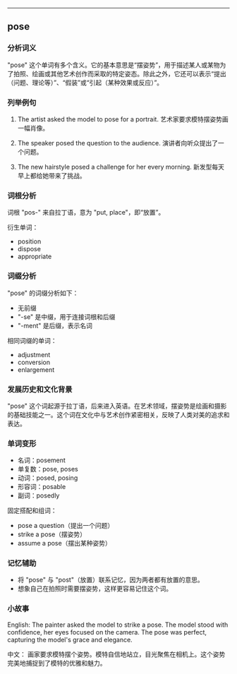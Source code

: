 
---------------
## pose
### 分析词义
"pose" 这个单词有多个含义。它的基本意思是“摆姿势”，用于描述某人或某物为了拍照、绘画或其他艺术创作而采取的特定姿态。除此之外，它还可以表示“提出（问题、理论等）”、“假装”或“引起（某种效果或反应）”。

### 列举例句
1. The artist asked the model to pose for a portrait.
   艺术家要求模特摆姿势画一幅肖像。

2. The speaker posed the question to the audience.
   演讲者向听众提出了一个问题。

3. The new hairstyle posed a challenge for her every morning.
   新发型每天早上都给她带来了挑战。

### 词根分析
词根 "pos-" 来自拉丁语，意为 "put, place"，即“放置”。

衍生单词：
- position
- dispose
- appropriate

### 词缀分析
"pose" 的词缀分析如下：
- 无前缀
- "-se" 是中缀，用于连接词根和后缀
- "-ment" 是后缀，表示名词

相同词缀的单词：
- adjustment
- conversion
- enlargement

### 发展历史和文化背景
"pose" 这个词起源于拉丁语，后来进入英语。在艺术领域，摆姿势是绘画和摄影的基础技能之一。这个词在文化中与艺术创作紧密相关，反映了人类对美的追求和表达。

### 单词变形
- 名词：posement
- 单复数：pose, poses
- 动词：posed, posing
- 形容词：posable
- 副词：posedly

固定搭配和组词：
- pose a question（提出一个问题）
- strike a pose（摆姿势）
- assume a pose（摆出某种姿势）

### 记忆辅助
- 将 "pose" 与 "post"（放置）联系记忆，因为两者都有放置的意思。
- 想象自己在拍照时需要摆姿势，这样更容易记住这个词。

### 小故事
English:
The painter asked the model to strike a pose. The model stood with confidence, her eyes focused on the camera. The pose was perfect, capturing the model's grace and elegance.

中文：
画家要求模特摆个姿势。模特自信地站立，目光聚焦在相机上。这个姿势完美地捕捉到了模特的优雅和魅力。

